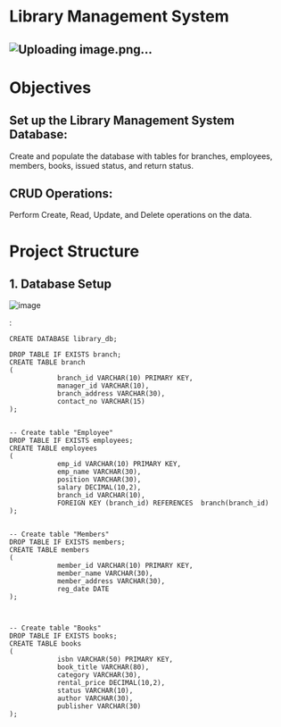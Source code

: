 # Library Management System 
## ![Uploading image.png…](https://github.com/najirh/Library-System-Management---P2/blob/main/library.jpg)

# Objectives
## Set up the Library Management System Database:
Create and populate the database with tables for branches, employees, members, books, issued status, and return status.
## CRUD Operations: 
Perform Create, Read, Update, and Delete operations on the data.

#  Project Structure
## 1. Database Setup
![image](https://github.com/user-attachments/assets/356f4267-e854-4255-b54f-a716f5ae2bef)

:
```
CREATE DATABASE library_db;

DROP TABLE IF EXISTS branch;
CREATE TABLE branch
(
            branch_id VARCHAR(10) PRIMARY KEY,
            manager_id VARCHAR(10),
            branch_address VARCHAR(30),
            contact_no VARCHAR(15)
);


-- Create table "Employee"
DROP TABLE IF EXISTS employees;
CREATE TABLE employees
(
            emp_id VARCHAR(10) PRIMARY KEY,
            emp_name VARCHAR(30),
            position VARCHAR(30),
            salary DECIMAL(10,2),
            branch_id VARCHAR(10),
            FOREIGN KEY (branch_id) REFERENCES  branch(branch_id)
);


-- Create table "Members"
DROP TABLE IF EXISTS members;
CREATE TABLE members
(
            member_id VARCHAR(10) PRIMARY KEY,
            member_name VARCHAR(30),
            member_address VARCHAR(30),
            reg_date DATE
);



-- Create table "Books"
DROP TABLE IF EXISTS books;
CREATE TABLE books
(
            isbn VARCHAR(50) PRIMARY KEY,
            book_title VARCHAR(80),
            category VARCHAR(30),
            rental_price DECIMAL(10,2),
            status VARCHAR(10),
            author VARCHAR(30),
            publisher VARCHAR(30)
);
```


